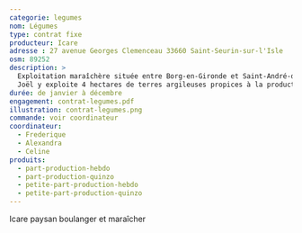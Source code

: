 ```yaml
---
categorie: legumes
nom: Légumes
type: contrat fixe
producteur: Icare
adresse : 27 avenue Georges Clemenceau 33660 Saint-Seurin-sur-l'Isle
osm: 89252
description: >
  Exploitation maraîchère située entre Borg-en-Gironde et Saint-André-de-Cubzac fournissant exclusivement des amaps.
  Joël y exploite 4 hectares de terres argileuses propices à la production de légumes bio de saison
durée: de janvier à décembre
engagement: contrat-legumes.pdf
illustration: contrat-legumes.png
commande: voir coordinateur
coordinateur: 
  - Frederique
  - Alexandra
  - Celine
produits:
  - part-production-hebdo
  - part-production-quinzo
  - petite-part-production-hebdo
  - petite-part-production-quinzo
---
```


Icare paysan boulanger et maraîcher